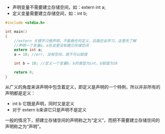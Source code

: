 - 声明变量不需要建立存储空间，如：extern int a;
- 定义变量需要建立存储空间，如：int b;

```c
#include <stdio.h>

int main()
{
	//extern 关键字只做声明，不能做任何定义，后面还会学习，这里先了解
	//声明一个变量a，a在这里没有建立存储空间
	extern int a;
	a = 10;	//err, 没有空间，就不可以赋值

	int b = 10;	//定义一个变量b，b的类型为int，b赋值为10

	return 0;
}
```

从广义的角度来讲声明中包含着定义，即定义是声明的一个特例，所以并非所有的声明都是定义：
- int b 它既是声明，同时又是定义
- 对于 extern b来讲它只是声明不是定义

一般的情况下，把建立存储空间的声明称之为“定义”，而把不需要建立存储空间的声明称之为“声明”。
